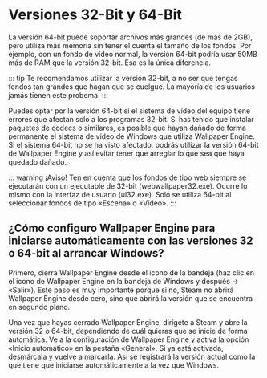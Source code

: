 # Versiones 32-Bit y 64-Bit

La versión 64-bit puede soportar archivos más grandes (de más de 2GB), pero utiliza más memoria sin tener el cuenta el tamaño de los fondos. Por ejemplo, con un fondo de vídeo normal, la versión 64-bit podría usar 50MB más de RAM que la versión 32-bit. Esa es la única diferencia.

::: tip Te recomendamos utilizar la versión 32-bit, a no ser que tengas fondos tan grandes que hagan que se cuelgue. La mayoría de los usuarios jamás tienen este probema. :::

Puedes optar por la versión 64-bit si el sistema de vídeo del equipo tiene errores que afectan solo a los programas 32-bit. Si has tenido que instalar paquetes de codecs o similares, es posible que hayan dañado de forma permanente el sistema de vídeo de Windows que utiliza Wallpaper Engine. Si el sistema 64-bit no se ha visto afectado, podrás utilizar la versión 64-bit de Wallpaper Engine y así evitar tener que arreglar lo que sea que haya quedado dañado.

::: warning ¡Aviso! Ten en cuenta que los fondos de tipo web siempre se ejecutarán con un ejecutable de 32-bit (webwallpaper32.exe). Ocurre lo mismo con la interfaz de usuario (ui32.exe). Solo se utiliza 64-bit al seleccionar fondos de tipo «Escena» o «Vídeo». :::

## ¿Cómo configuro Wallpaper Engine para iniciarse automáticamente con las versiones 32 o 64-bit al arrancar Windows?

Primero, cierra Wallpaper Engine desde el icono de la bandeja (haz clic en el icono de Wallpaper Engine en la bandeja de Windows y después -> «Salir»). Este paso es muy importante porque si no, Steam no abrirá Wallpaper Engine desde cero, sino que abrirá la versión que se encuentra en segundo plano.

Una vez que hayas cerrado Wallpaper Engine, dirígete a Steam y abre la versión 32 o 64-bit, dependiendo de cuál quieras que se inicie de forma automática. Ve a la configuración de Wallpaper Engine y activa la opción «Inicio automático» en la pestaña «General». Si ya está activada, desmárcala y vuelve a marcarla. Así se registrará la versión actual como la que tiene que iniciarse automáticamente a la vez que Windows. 
